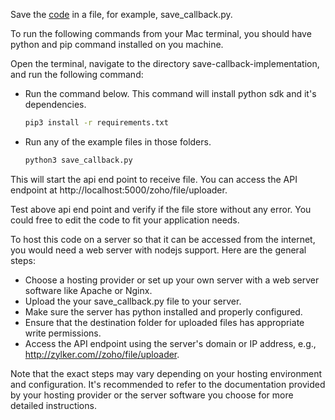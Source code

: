 Save the [code](https://raw.githubusercontent.com/iampraba/zoi-python-sdk-examples/main/save-callback-implementation/Flask/save_callback.py) in a file, for example, save_callback.py.

To run the following commands from your Mac terminal, you should have python and pip command installed on you machine. 

Open the terminal, navigate to the directory save-callback-implementation, and run the following command:

  - Run the command below. This command will install python sdk and it's dependencies.
    ```sh
    pip3 install -r requirements.txt
    ```

  - Run any of the example files in those folders.
    ```sh
    python3 save_callback.py
    ```

This will start the api end point to receive file. You can access the API endpoint at http://localhost:5000/zoho/file/uploader.

Test above api end point and verify if the file store without any error. You could free to edit the code to fit your application needs. 

To host this code on a server so that it can be accessed from the internet, you would need a web server with nodejs support. Here are the general steps:

- Choose a hosting provider or set up your own server with a web server software like Apache or Nginx.
- Upload the your save_callback.py file to your server.
- Make sure the server has python installed and properly configured.
- Ensure that the destination folder for uploaded files has appropriate write permissions.
- Access the API endpoint using the server's domain or IP address, e.g., http://zylker.com//zoho/file/uploader.

Note that the exact steps may vary depending on your hosting environment and configuration. It's recommended to refer to the documentation provided by your hosting provider or the server software you choose for more detailed instructions.  
